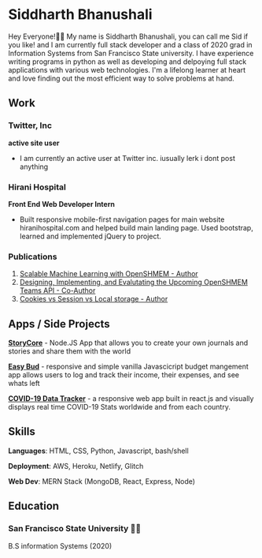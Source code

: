 # Siddharth Bhanushali 

Hey Everyone!👋🏽 My name is Siddharth Bhanushali, you can call me Sid if you like! and I am currently full stack developer and a class of 2020 grad in Information Systems from San Francisco State university.  I have experience writing programs in python as well as  developing and delpoying full stack applications with various web technologies. I'm a lifelong learner at heart and love finding out the most efficient way to solve problems at hand. 

## Work

### Twitter, Inc

**active site user**

-   I am currently an active user at Twitter inc. iusually lerk i dont post anything

### Hirani  Hospital

**Front End Web Developer Intern**

- Built responsive mobile-first navigation pages for main website hiranihospital.com and helped build main landing page. Used bootstrap, learned and implemented jQuery to project.

### Publications

1.  [Scalable Machine Learning with OpenSHMEM - Author](https://sc19.supercomputing.org/presentation/?id=ws_pawatm114&sess=sess108)
2.  [Designing, Implementing, and Evalutating the Upcoming OpenSHMEM Teams API - Co-Author](https://ieeexplore.ieee.org/document/9062752)
3. [Cookies vs Session vs Local storage - Author](https://medium.com/@sid.bhanushali101/cookies-vs-session-vs-local-storage-2ac7916d9b17)

## Apps / Side Projects

**[StoryCore](https://storycore.herokuapp.com/)**  - Node.JS App that allows you to create your own journals and stories and share them with the world 

**[Easy Bud](https://easy-bud.glitch.me)**  - responsive and simple vanilla Javascicript budget mangement app allows users to log and track their income, their expenses, and see whats left 


**[COVID-19 Data Tracker](https://sidbhanushali.github.io/COVID19-Data-App/)**   - a responsive web app built in react.js and visually displays real time COVID-19 Stats worldwide and from each country.

## Skills

**Languages**: HTML, CSS, Python, Javascript, bash/shell

**Deployment**: AWS, Heroku, Netlify, Glitch 

**Web Dev**: MERN Stack (MongoDB, React, Express, Node)

## Education

### San Francisco State University 🌉🐊
B.S information Systems  (2020) 

